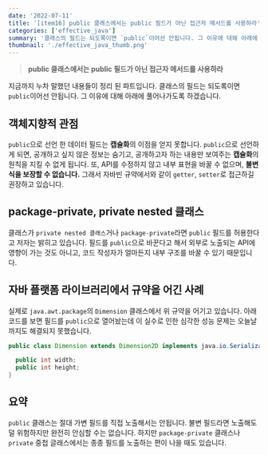 ```yaml
---
date: '2022-07-11'
title: '[item16] public 클래스에서는 public 필드가 아닌 접근자 메서드를 사용하라'
categories: ['effective_java']
summary: '클래스의 필드는 되도록이면 `public`이어선 안됩니다. 그 이유에 대해 아래에 풀어나가도록 하겠습니다.'
thumbnail: './effective_java_thumb.png'
---
```


> **public 클래스에서는 public 필드가 아닌 접근자 메서드를 사용하라**

지금까지 누차 말했던 내용들이 정리 된 파트입니다. 클래스의 필드는 되도록이면 `public`이어선 안됩니다. 그 이유에 대해 아래에 풀어나가도록 하겠습니다.

## 객체지향적 관점
`public`으로 선언 한 데이터 필드는 **캡슐화**의 이점을 얻지 못합니다. `public`으로 선언하게 되면, 공개하고 싶지 않은 정보는 숨기고, 공개하고자 하는 내용만 보여주는 **캡슐화**의 원칙을 지킬 수 없게 됩니다. 또, API를 수정하지 않고 내부 표현을 바꿀 수 없으며, **불변식을 보장할 수 없습니다.** 그래서 자바빈 규약에서와 같이 `getter`, `setter`로 접근하길 권장하고 있습니다.

## package-private, private nested 클래스
클래스가 `private nested 클래스`거나 `package-private`라면 `public` 필드를 허용한다고 저자는 밝히고 있습니다. 필드를 `public`으로 바꾼다고 해서 외부로 노출되는 API에 영향이 가는 것도 아니고, 코드 작성자가 얼마든지 내부 구조를 바꿀 수 있기 때문입니다.

## 자바 플랫폼 라이브러리에서 규약을 어긴 사례
실제로 `java.awt.package`의 `Dimension` 클래스에서 위 규약을 어기고 있습니다. 아래 코드를 보면 필드를 `public`으로 열어놨는데 이 실수로 인한 심각한 성능 문제는 오늘날까지도 해결되지 못했습니다.

```java
public class Dimension extends Dimension2D implements java.io.Serializable {

  public int width;
  public int height;
}
```

## 요약
`public` 클래스는 절대 가변 필드를 직접 노출해서는 안됩니다. 불변 필드라면 노출해도 덜 위험하지만 완전히 안심할 수는 없습니다. 하지만 `package-private` 클래스나 `private` 중첩 글래스에서는 종종 필드를 노출하는 편이 나을 때도 있습니다.